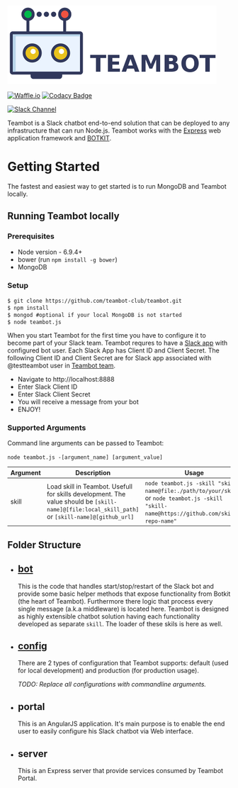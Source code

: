 ![TEAMBOT](portal/img/teambot-banner.png)

[![Waffle.io](https://img.shields.io/badge/project-board-green.svg)](http://waffle.io/teambot-club/teambot)
[![Codacy Badge](https://api.codacy.com/project/badge/Grade/5a7fccdd830b47eab4472b6f2fadb7e3)](https://www.codacy.com/app/theqaangel/teambot?utm_source=github.com&utm_medium=referral&utm_content=teambot-club/teambot&utm_campaign=badger)

[![Slack Channel](https://img.shields.io/badge/slack-channel-blue.svg)](https://teambotclub.slack.com/messages/general)

Teambot is a Slack chatbot end-to-end solution that can be deployed to any infrastructure that can run Node.js. 
Teambot works with the [Express](http://expressjs.com/) web application framework and [BOTKIT](https://www.npmjs.com/package/botkit#advanced-topics).

# Getting Started

The fastest and easiest way to get started is to run MongoDB and Teambot locally.

## Running Teambot locally

### Prerequisites

- Node version - 6.9.4+
- bower (run `npm install -g bower`)
- MongoDB

### Setup
 
```
$ git clone https://github.com/teambot-club/teambot.git
$ npm install
$ mongod #optional if your local MongoDB is not started
$ node teambot.js
```

When you start Teambot for the first time you have to configure it to become part of your Slack team. 
Teambot requres to have a [Slack app](https://api.slack.com/slack-apps) with configured bot user.
Each Slack App has Client ID and Client Secret. The following Client ID and Client Secret are for Slack app associated with @testteambot user in [Teambot team](https://teambotclub.slack.com/signup).

- Navigate to http://localhost:8888
- Enter Slack Client ID
- Enter Slack Client Secret
- You will receive a message from your bot 
- ENJOY!

### Supported Arguments

Command line arguments can be passed to Teambot:

`node teambot.js -[argument_name] [argument_value]`

Argument      | Description                                                                                                                                                     | Usage
--------------| -----------                                                                                                                                                     | ------------
skill         | Load skill in Teambot. Usefull for skills development. The value should be `[skill-name]@[file:local_skill_path]` or `[skill-name]@[github_url]`     | `node teambot.js -skill "skill-name@file:./path/to/your/skill"` or `node teambot.js -skill "skill-name@https://github.com/skill-repo-name"`
              

## Folder Structure
- [bot](bot/README.MD)
    --- 
    This is the code that handles start/stop/restart of the Slack bot and provide some basic helper methods that expose functionality from Botkit (the heart of Teambot).
    Furthermore there logic that process every single message (a.k.a middleware) is located here.
    Teambot is designed as highly extensible chatbot solution having each functionality developed as separate `skill`. The loader of these skils is here as well. 

- [config](config/README.MD)
    ---
    There are 2 types of configuration that Teambot supports: default (used for local development) and production (for production usage).

    _TODO: Replace all configurations with commandline arguments._

- portal
    ---
    This is an AngularJS application. It's main purpose is to enable the end user to easily configure his Slack chatbot via Web interface.

- server
    ---
    This is an Express server that provide services consumed by Teambot Portal. 


